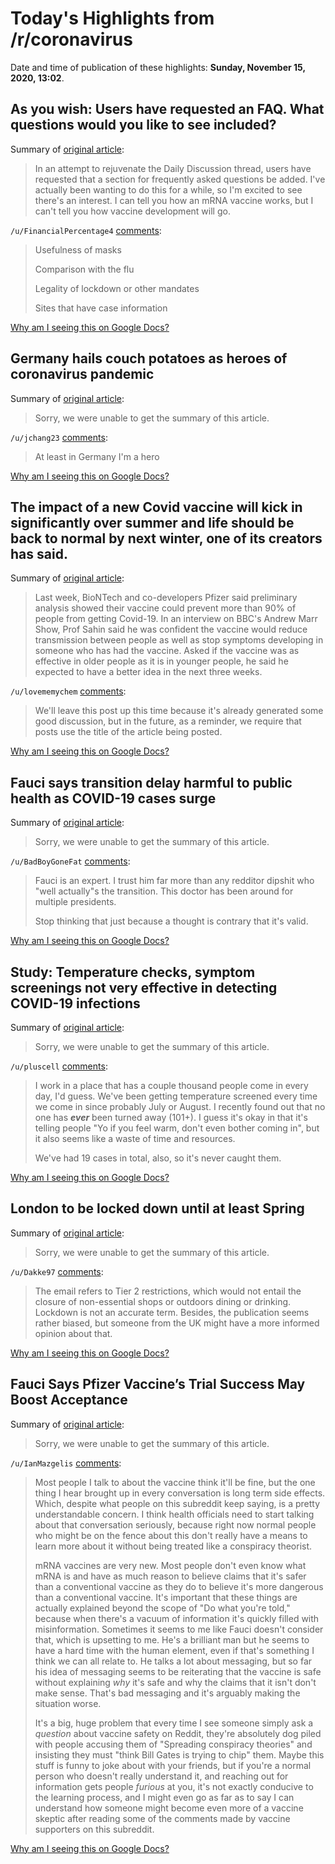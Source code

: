 # Today's Highlights from /r/coronavirus

Date and time of publication of these highlights: **Sunday, November 15, 2020, 13:02**.

## As you wish: Users have requested an FAQ. What questions would you like to see included?

Summary of [original article](https://www.reddit.com/r/Coronavirus/comments/ju4ise/as_you_wish_users_have_requested_an_faq_what/):

> In an attempt to rejuvenate the Daily Discussion thread, users have requested that a section for frequently asked questions be added. I've actually been wanting to do this for a while, so I'm excited to see there's an interest. I can tell you how an mRNA vaccine works, but I can't tell you how vaccine development will go.

`/u/FinancialPercentage4` [comments](https://www.reddit.com/r/Coronavirus/comments/ju4ise/as_you_wish_users_have_requested_an_faq_what/):

> Usefulness of masks
> 
> Comparison with the flu
> 
> Legality of lockdown or other mandates
> 
> Sites that have case information

[Why am I seeing this on Google Docs?](https://docs.google.com/document/d/1Dc6We63vOXIZsc0op-Bt4abqkYjXzOigalQqFxmvvbM/edit?usp=sharing)

## Germany hails couch potatoes as heroes of coronavirus pandemic

Summary of [original article](https://www.dw.com/en/germany-hails-couch-potatoes-as-heroes-of-coronavirus-pandemic/a-55604506):

> Sorry, we were unable to get the summary of this article.

`/u/jchang23` [comments](https://www.reddit.com/r/Coronavirus/comments/julyde/germany_hails_couch_potatoes_as_heroes_of/):

> At least in Germany I'm a hero

[Why am I seeing this on Google Docs?](https://docs.google.com/document/d/1Dc6We63vOXIZsc0op-Bt4abqkYjXzOigalQqFxmvvbM/edit?usp=sharing)

## The impact of a new Covid vaccine will kick in significantly over summer and life should be back to normal by next winter, one of its creators has said.

Summary of [original article](https://www.bbc.com/news/health-54949799):

> Last week, BioNTech and co-developers Pfizer said preliminary analysis showed their vaccine could prevent more than 90% of people from getting Covid-19. In an interview on BBC's Andrew Marr Show, Prof Sahin said he was confident the vaccine would reduce transmission between people as well as stop symptoms developing in someone who has had the vaccine. Asked if the vaccine was as effective in older people as it is in younger people, he said he expected to have a better idea in the next three weeks.

`/u/lovememychem` [comments](https://www.reddit.com/r/Coronavirus/comments/jukb4f/the_impact_of_a_new_covid_vaccine_will_kick_in/):

> We'll leave this post up this time because it's already generated some good discussion, but in the future, as a reminder, we require that posts use the title of the article being posted.

[Why am I seeing this on Google Docs?](https://docs.google.com/document/d/1Dc6We63vOXIZsc0op-Bt4abqkYjXzOigalQqFxmvvbM/edit?usp=sharing)

## Fauci says transition delay harmful to public health as COVID-19 cases surge

Summary of [original article](https://www.axios.com/fauci-transition-public-health-cc8f4c0c-dce8-483e-a1a4-eaf00bc8c406.html):

> Sorry, we were unable to get the summary of this article.

`/u/BadBoyGoneFat` [comments](https://www.reddit.com/r/Coronavirus/comments/jun6yq/fauci_says_transition_delay_harmful_to_public/):

> Fauci is an expert. I trust him far more than any redditor dipshit who "well actually"s the transition. This doctor has been around for multiple presidents.
> 
> Stop thinking that just because a thought is contrary that it's valid.

[Why am I seeing this on Google Docs?](https://docs.google.com/document/d/1Dc6We63vOXIZsc0op-Bt4abqkYjXzOigalQqFxmvvbM/edit?usp=sharing)

## Study: Temperature checks, symptom screenings not very effective in detecting COVID-19 infections

Summary of [original article](https://abc13.com/temperature-checks-covid-coronavirus-symptoms-screenings/7922615/):

> Sorry, we were unable to get the summary of this article.

`/u/pluscell` [comments](https://www.reddit.com/r/Coronavirus/comments/ju9roi/study_temperature_checks_symptom_screenings_not/):

> I work in a place that has a couple thousand people come in every day, I'd guess.  We've been getting temperature screened every time we come in since probably July or August.  I recently found out that no one has ***ever*** been turned away (101+).  I guess it's okay in that it's telling people "Yo if you feel warm, don't even bother coming in", but it also seems like a waste of time and resources.
> 
> We've had 19 cases in total, also, so it's never caught them.

[Why am I seeing this on Google Docs?](https://docs.google.com/document/d/1Dc6We63vOXIZsc0op-Bt4abqkYjXzOigalQqFxmvvbM/edit?usp=sharing)

## London to be locked down until at least Spring

Summary of [original article](https://www.spectator.co.uk/article/the-pascoe-emails-london-to-be-locked-down-until-spring):

> Sorry, we were unable to get the summary of this article.

`/u/Dakke97` [comments](https://www.reddit.com/r/Coronavirus/comments/jup36t/london_to_be_locked_down_until_at_least_spring/):

> The email refers to Tier 2 restrictions, which would not entail the closure of non-essential shops or outdoors dining or drinking. Lockdown is not an accurate term. Besides, the publication seems rather biased, but someone from the UK might have a more informed opinion about that.

[Why am I seeing this on Google Docs?](https://docs.google.com/document/d/1Dc6We63vOXIZsc0op-Bt4abqkYjXzOigalQqFxmvvbM/edit?usp=sharing)

## Fauci Says Pfizer Vaccine’s Trial Success May Boost Acceptance

Summary of [original article](https://www.bloomberg.com/news/articles/2020-11-15/fauci-says-pfizer-vaccine-s-trial-success-may-boost-acceptance):

> Sorry, we were unable to get the summary of this article.

`/u/IanMazgelis` [comments](https://www.reddit.com/r/Coronavirus/comments/junqkk/fauci_says_pfizer_vaccines_trial_success_may/):

> Most people I talk to about the vaccine think it'll be fine, but the one thing I hear brought up in every conversation is long term side effects. Which, despite what people on this subreddit keep saying, is a pretty understandable concern. I think health officials need to start talking about that conversation seriously, because right now normal people who might be on the fence about this don't really have a means to learn more about it without being treated like a conspiracy theorist.
> 
> mRNA vaccines are very new. Most people don't even know what mRNA is and have as much reason to believe claims that it's safer than a conventional vaccine as they do to believe it's more dangerous than a conventional vaccine. It's important that these things are actually explained beyond the scope of "Do what you're told," because when there's a vacuum of information it's quickly filled with misinformation. Sometimes it seems to me like Fauci doesn't consider that, which is upsetting to me. He's a brilliant man but he seems to have a hard time with the human element, even if that's something I think we can all relate to. He talks a lot about messaging, but so far his idea of messaging seems to be reiterating that the vaccine is safe without explaining *why* it's safe and why the claims that it isn't don't make sense. That's bad messaging and it's arguably making the situation worse.
> 
> It's a big, huge problem that every time I see someone simply ask a *question* about vaccine safety on Reddit, they're absolutely dog piled with people accusing them of "Spreading conspiracy theories" and insisting they must "think Bill Gates is trying to chip" them. Maybe this stuff is funny to joke about with your friends, but if you're a normal person who doesn't really understand it, and reaching out for information gets people *furious* at you, it's not exactly conducive to the learning process, and I might even go as far as to say I can understand how someone might become even more of a vaccine skeptic after reading some of the comments made by vaccine supporters on this subreddit.

[Why am I seeing this on Google Docs?](https://docs.google.com/document/d/1Dc6We63vOXIZsc0op-Bt4abqkYjXzOigalQqFxmvvbM/edit?usp=sharing)

